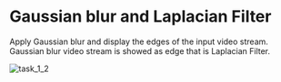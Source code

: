 # Gaussian blur and Laplacian Filter
Apply Gaussian blur and display the edges of the input video stream.
Gaussian blur video stream is showed as edge that is Laplacian Filter.

![task_1_2](https://user-images.githubusercontent.com/12676867/34772526-06d1759e-f62a-11e7-9978-56a68a83096c.JPG)
